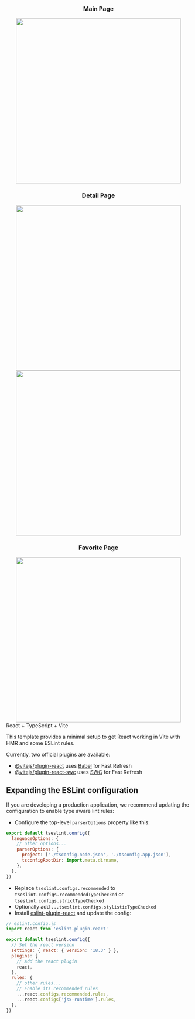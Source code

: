 
<div align=center>
  
  ### Main Page
<img src="https://github.com/user-attachments/assets/9ef1e56d-3689-49be-8b7c-14193dc45db1" width=450 />

### Detail Page
  <div>
<img src="https://github.com/user-attachments/assets/d60dc29e-27d5-4300-8125-98a128b8e873" width=450 />
<img src="https://github.com/user-attachments/assets/3ed6e293-49fd-4e07-9f40-eb72702860eb" width=450 />
    </div>

### Favorite Page
<img src="https://github.com/user-attachments/assets/15109e5c-202c-4776-8194-ae3e129d58ef" width=450 />

</div

# React + TypeScript + Vite

This template provides a minimal setup to get React working in Vite with HMR and some ESLint rules.

Currently, two official plugins are available:

- [@vitejs/plugin-react](https://github.com/vitejs/vite-plugin-react/blob/main/packages/plugin-react/README.md) uses [Babel](https://babeljs.io/) for Fast Refresh
- [@vitejs/plugin-react-swc](https://github.com/vitejs/vite-plugin-react-swc) uses [SWC](https://swc.rs/) for Fast Refresh

## Expanding the ESLint configuration

If you are developing a production application, we recommend updating the configuration to enable type aware lint rules:

- Configure the top-level `parserOptions` property like this:

```js
export default tseslint.config({
  languageOptions: {
    // other options...
    parserOptions: {
      project: ['./tsconfig.node.json', './tsconfig.app.json'],
      tsconfigRootDir: import.meta.dirname,
    },
  },
})
```

- Replace `tseslint.configs.recommended` to `tseslint.configs.recommendedTypeChecked` or `tseslint.configs.strictTypeChecked`
- Optionally add `...tseslint.configs.stylisticTypeChecked`
- Install [eslint-plugin-react](https://github.com/jsx-eslint/eslint-plugin-react) and update the config:

```js
// eslint.config.js
import react from 'eslint-plugin-react'

export default tseslint.config({
  // Set the react version
  settings: { react: { version: '18.3' } },
  plugins: {
    // Add the react plugin
    react,
  },
  rules: {
    // other rules...
    // Enable its recommended rules
    ...react.configs.recommended.rules,
    ...react.configs['jsx-runtime'].rules,
  },
})
```
